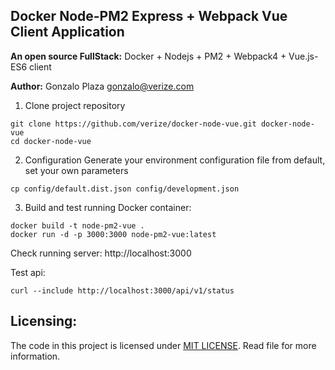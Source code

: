 ## Docker Node-PM2 Express + Webpack Vue Client Application

**An open source FullStack:** Docker + Nodejs + PM2 + Webpack4 + Vue.js-ES6 client

**Author:** Gonzalo Plaza <gonzalo@verize.com>

1. Clone project repository
```
git clone https://github.com/verize/docker-node-vue.git docker-node-vue
cd docker-node-vue
``` 

2. Configuration
Generate your environment configuration file from default, set your own parameters
```
cp config/default.dist.json config/development.json
```

3. Build and test running Docker container:

```
docker build -t node-pm2-vue .
docker run -d -p 3000:3000 node-pm2-vue:latest
```

Check running server: http://localhost:3000

Test api: 
```
curl --include http://localhost:3000/api/v1/status
```

## Licensing:

The code in this project is licensed under [MIT LICENSE](LICENSE). Read file for more information.